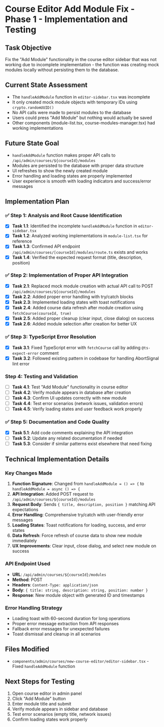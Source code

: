 # Course Editor Add Module Fix - Phase 1 - Implementation and Testing

## Task Objective
Fix the "Add Module" functionality in the course editor sidebar that was not working due to incomplete implementation - the function was creating mock modules locally without persisting them to the database.

## Current State Assessment
- The `handleAddModule` function in `editor-sidebar.tsx` was incomplete
- It only created mock module objects with temporary IDs using `crypto.randomUUID()`
- No API calls were made to persist modules to the database
- Users could press "Add Module" but nothing would actually be saved
- Other components (module-list.tsx, course-modules-manager.tsx) had working implementations

## Future State Goal
- `handleAddModule` function makes proper API calls to `/api/admin/courses/${courseId}/modules`
- Modules are persisted to the database with proper data structure
- UI refreshes to show the newly created module
- Error handling and loading states are properly implemented
- User experience is smooth with loading indicators and success/error messages

## Implementation Plan

### ✅ Step 1: Analysis and Root Cause Identification
- [x] **Task 1.1**: Identified the incomplete `handleAddModule` function in `editor-sidebar.tsx`
- [x] **Task 1.2**: Analyzed working implementations in `module-list.tsx` for reference
- [x] **Task 1.3**: Confirmed API endpoint `/api/admin/courses/[courseId]/modules/route.ts` exists and works
- [x] **Task 1.4**: Verified the expected request format (title, description, position)

### ✅ Step 2: Implementation of Proper API Integration
- [x] **Task 2.1**: Replaced mock module creation with actual API call to POST `/api/admin/courses/${courseId}/modules`
- [x] **Task 2.2**: Added proper error handling with try/catch blocks
- [x] **Task 2.3**: Implemented loading states with toast notifications
- [x] **Task 2.4**: Added course data refresh after module creation using `fetchCourse(courseId, true)`
- [x] **Task 2.5**: Added proper cleanup (clear input, close dialog) on success
- [x] **Task 2.6**: Added module selection after creation for better UX

### ✅ Step 3: TypeScript Error Resolution
- [x] **Task 3.1**: Fixed TypeScript error with `fetchCourse` call by adding `@ts-expect-error` comment
- [x] **Task 3.2**: Followed existing pattern in codebase for handling AbortSignal lint error

### Step 4: Testing and Validation
- [ ] **Task 4.1**: Test "Add Module" functionality in course editor
- [ ] **Task 4.2**: Verify module appears in database after creation
- [ ] **Task 4.3**: Confirm UI updates correctly with new module
- [ ] **Task 4.4**: Test error scenarios (network issues, validation errors)
- [ ] **Task 4.5**: Verify loading states and user feedback work properly

### ✅ Step 5: Documentation and Code Quality
- [x] **Task 5.1**: Add code comments explaining the API integration
- [ ] **Task 5.2**: Update any related documentation if needed
- [ ] **Task 5.3**: Consider if similar patterns exist elsewhere that need fixing

## Technical Implementation Details

### Key Changes Made
1. **Function Signature**: Changed from `handleAddModule = () => {` to `handleAddModule = async () => {`
2. **API Integration**: Added POST request to `/api/admin/courses/${courseId}/modules`
3. **Request Body**: Sends `{ title, description, position }` matching API expectations
4. **Error Handling**: Comprehensive try/catch with user-friendly error messages
5. **Loading States**: Toast notifications for loading, success, and error states
6. **Data Refresh**: Force refresh of course data to show new module immediately
7. **UX Improvements**: Clear input, close dialog, and select new module on success

### API Endpoint Used
- **URL**: `/api/admin/courses/${courseId}/modules`
- **Method**: POST
- **Headers**: `Content-Type: application/json`
- **Body**: `{ title: string, description: string, position: number }`
- **Response**: New module object with generated ID and timestamps

### Error Handling Strategy
- Loading toast with 60-second duration for long operations
- Proper error message extraction from API responses
- Fallback error messages for unexpected failures
- Toast dismissal and cleanup in all scenarios

## Files Modified
- `components/admin/courses/new-course-editor/editor-sidebar.tsx` - Fixed `handleAddModule` function

## Next Steps for Testing
1. Open course editor in admin panel
2. Click "Add Module" button
3. Enter module title and submit
4. Verify module appears in sidebar and database
5. Test error scenarios (empty title, network issues)
6. Confirm loading states work properly 